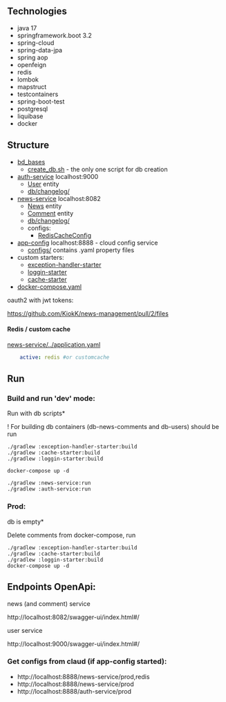 ## Technologies

- java 17
- springframework.boot 3.2
- spring-cloud
- spring-data-jpa
- spring aop
- openfeign
- redis
- lombok
- mapstruct
- testcontainers
- spring-boot-test
- postgresql
- liquibase
- docker

## Structure
 - [bd_bases](bd_bases)
   - [create_db.sh](bd_bases/create_db.sh) - the only one script for db creation
 - [auth-service](auth-service) localhost:9000
   - [User](auth-service/src/main/java/ru/clevertec/authservice/model/User.java) entity
   - [db/changelog/](auth-service/src/main/resources/db/changelog)
 - [news-service](news-service) localhost:8082
   - [News](news-service/src/main/java/ru/clevertec/news/model/News.java) entity
   - [Comment](news-service/src/main/java/ru/clevertec/news/model/Comment.java) entity
   - [db/changelog/](news-service/src/main/resources/db/changelog)
   - configs:
     - [RedisCacheConfig](news-service/src/main/java/ru/clevertec/news/config/RedisCacheConfig.java)
 - [app-config](app-config) localhost:8888 - cloud config service
   - [configs/](app-config/src/main/resources/configs) contains .yaml property files
 - custom starters:
   - [exception-handler-starter](exception-handler-starter)
   - [loggin-starter](loggin-starter)
   - [cache-starter](cache-starter)
 - [docker-compose.yaml](docker-compose.yaml)

oauth2 with jwt tokens:

https://github.com/KiokK/news-management/pull/2/files

#### Redis / custom cache
[news-service/../application.yaml](news-service/src/main/resources/application.yaml)
```yaml
    active: redis #or customcache
```

## Run

### Build and run 'dev' mode:
Run with db scripts*

! For building db containers (db-news-comments and db-users) should be run
```
./gradlew :exception-handler-starter:build
./gradlew :cache-starter:build
./gradlew :loggin-starter:build

docker-compose up -d

./gradlew :news-service:run
./gradlew :auth-service:run
```
### Prod:
db is empty*

Delete comments from docker-compose, run

```
./gradlew :exception-handler-starter:build
./gradlew :cache-starter:build
./gradlew :loggin-starter:build
docker-compose up -d
```

## Endpoints OpenApi:

news (and comment) service

http://localhost:8082/swagger-ui/index.html#/

user service

http://localhost:9000/swagger-ui/index.html#/

### Get configs from claud (if app-config started):

- http://localhost:8888/news-service/prod,redis
- http://localhost:8888/news-service/prod
- http://localhost:8888/auth-service/prod
